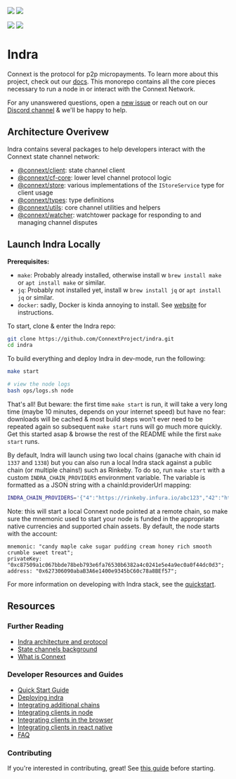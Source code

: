 [![](https://github.com/ConnextProject/indra/workflows/CD%20Master/badge.svg)](https://github.com/ConnextProject/indra/actions)
[![](https://github.com/ConnextProject/indra/workflows/CD%20Staging/badge.svg)](https://github.com/ConnextProject/indra/actions)

[![](https://img.shields.io/discord/454734546869551114)](https://discord.gg/m93Sqf4)
[![](https://img.shields.io/twitter/follow/ConnextNetwork?style=social)](https://twitter.com/ConnextNetwork)

# Indra

Connext is the protocol for p2p micropayments. To learn more about this project, check out our [docs](https://docs.connext.network). This monorepo contains all the core pieces necessary to run a node in or interact with the Connext Network.

For any unanswered questions, open a [new issue](https://github.com/ConnextProject/indra/issues/new) or reach out on our [Discord channel](https://discord.gg/SmMSFf) & we'll be happy to help.

## Architecture Overivew

Indra contains several packages to help developers interact with the Connext state channel network:

- [@connext/client](https://docs.connext.network/en/latest/reference/client.html): state channel client
- [@connext/cf-core](https://docs.connext.network/en/latest/reference/cf-core.html): lower level channel protocol logic
- [@connext/store](https://docs.connext.network/en/latest/reference/store.html): various implementations of the `IStoreService` type for client usage
- [@connext/types](https://docs.connext.network/en/latest/reference/types.html): type definitions
- [@connext/utils](https://docs.connext.network/en/latest/reference/utils.html): core channel utilities and helpers
- [@connext/watcher](https://docs.connext.network/en/latest/reference/watcher.html): watchtower package for responding to and managing channel disputes

## Launch Indra Locally

**Prerequisites:**

- `make`: Probably already installed, otherwise install w `brew install make` or `apt install make` or similar.
- `jq`: Probably not installed yet, install w `brew install jq` or `apt install jq` or similar.
- `docker`: sadly, Docker is kinda annoying to install. See [website](https://www.docker.com/) for instructions.

To start, clone & enter the Indra repo:

```bash
git clone https://github.com/ConnextProject/indra.git
cd indra
```

To build everything and deploy Indra in dev-mode, run the following:

```bash
make start

# view the node logs
bash ops/logs.sh node
```

That's all! But beware: the first time `make start` is run, it will take a very long time (maybe 10 minutes, depends on your internet speed) but have no fear: downloads will be cached & most build steps won't ever need to be repeated again so subsequent `make start` runs will go much more quickly. Get this started asap & browse the rest of the README while the first `make start` runs.

By default, Indra will launch using two local chains (ganache with chain id `1337` and `1338`) but you can also run a local Indra stack against a public chain (or multiple chains!) such as Rinkeby. To do so, run `make start` with a custom `INDRA_CHAIN_PROVIDERS` environment variable. The variable is formatted as a JSON string with a chainId:providerUrl mapping:

```bash
INDRA_CHAIN_PROVIDERS='{"4":"https://rinkeby.infura.io/abc123","42":"https://kovan.infura.io/abc123"}' make start
```

Note: this will start a local Connext node pointed at a remote chain, so make sure the mnemonic used to start your node is funded in the appropriate native currencies and supported chain assets. By default, the node starts with the account:

```node
mnemonic: "candy maple cake sugar pudding cream honey rich smooth crumble sweet treat";
privateKey: "0xc87509a1c067bbde78beb793e6fa76530b6382a4c0241e5e4a9ec0a0f44dc0d3";
address: "0x627306090abaB3A6e1400e9345bC60c78a8BEf57";
```

For more information on developing with Indra stack, see the [quickstart](https://docs.connext.network/en/latest/quickstart/introduction.html).

## Resources

### Further Reading

- [Indra architecture and protocol](https://docs.connext.network/en/latest/background/architecture.html)
- [State channels background](https://docs.connext.network/en/latest/quickstart/introduction.html#state-channel-basics)
- [What is Connext](https://docs.connext.network/en/latest/quickstart/introduction.html#what-is-connext)

### Developer Resources and Guides

- [Quick Start Guide](https://docs.connext.network/en/latest/quickstart/introduction.html)
- [Deploying indra](https://docs.connext.network/en/latest/how-to/deploy-indra.html)
- [Integrating additional chains](https://docs.connext.network/en/latest/how-to/integrate-chain.html)
- [Integrating clients in node](https://docs.connext.network/en/latest/how-to/integrate-node.html)
- [Integrating clients in the browser](https://docs.connext.network/en/latest/how-to/integrate-browser.html)
- [Integrating clients in react native](https://docs.connext.network/en/latest/how-to/integrate-react-native.html)
- [FAQ](https://docs.connext.network/en/latest/background/faq.html)

### Contributing

If you're interested in contributing, great! See [this guide](https://docs.connext.network/en/latest/contributor/CONTRIBUTING.html) before starting.
